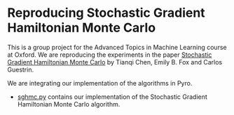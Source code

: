 Reproducing Stochastic Gradient Hamiltonian Monte Carlo
=======================================================

This is a group project for the Advanced Topics in Machine Learning course at
Oxford. We are reproducing the experiments in the paper [Stochastic Gradient 
Hamiltonian Monte Carlo](https://arxiv.org/abs/1402.4102) by Tianqi Chen, 
Emily B. Fox and Carlos Guestrin.

We are integrating our implementation of the algorithms in Pyro.

- [sghmc.py](sghmc.py) contains our implementation of the Stochastic Gradient 
Hamiltonian Monte Carlo algorithm.